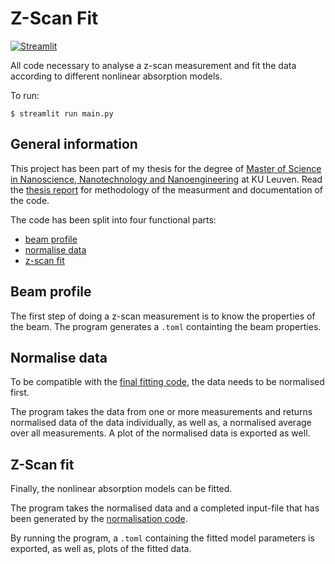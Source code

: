 # Z-Scan Fit

[![Streamlit](https://img.shields.io/badge/Powered_by-Streamlit-red?logo=streamlit)](https://streamlit.io/])

All code necessary to analyse a z-scan measurement and fit the data according to different nonlinear absorption models.

To run:
```
$ streamlit run main.py
```

## General information

This project has been part of my thesis for the degree of [Master of Science in Nanoscience, Nanotechnology and Nanoengineering](https://www.kuleuven.be/programmes/master-nanoscience-nanotechnology-nanoengineering) at KU Leuven. Read the [thesis report](/docs/MasterThesis_BartSmeets_final.pdf) for methodology of the measurment and documentation of the code.

The code has been split into four functional parts:
* [beam profile](#beam-profile)
* [normalise data](#normalise-data)
* [z-scan fit](#z-scan-fit)


## Beam profile

The first step of doing a z-scan measurement is to know the properties of the beam. The program generates a ```.toml``` containting the beam properties.


## Normalise data

To be compatible with the [final fitting code](#z-scan-fit), the data needs to be normalised first.

The program takes the data from one or more measurements and returns normalised data of the data individually, as well as, a normalised average over all measurements. A plot of the normalised data is exported as well.


## Z-Scan fit

Finally, the nonlinear absorption models can be fitted.

The program takes the normalised data and a completed input-file that has been generated by the [normalisation code](#normalise-data).

By running the program, a ```.toml``` containing the fitted model parameters is exported, as well as, plots of the fitted data.
